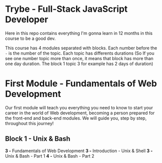 # Trybe - Full-Stack JavaScript Developer

Here in this repo contains everything I'm gonna learn in 12 months in this course to be a good dev.

This course has 4 modules separated with blocks. Each number before the ``` - ``` is the number of the topic. Each topic  has differents durations (So If you see one number topic more than once, it means that block has more than one day duration. The block 1 topic 3 for example has 2 days of duration)


# First Module - Fundamentals of Web Development
Our first module will teach you everything you need to know to start your career in the world of Web development, becoming a person prepared for the front-end and back-end modules. We will guide you, step by step, throughout this journey!

## Block 1 - Unix & Bash
**3 -** Fundamentals of Web Development
**3 -** Introduction - Unix & Shell
**3 -** Unix & Bash - Part 1
**4 -** Unix & Bash - Part 2
